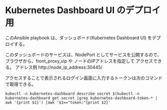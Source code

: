 # Kubernetes Dashboard UI のデプロイ用

このAnsible playbook は、ダッシュボード(Kubernetes Dashboard UI) をデプロイする。

このダッシュボードのサービスは、NodePort としてサービスを公開するので、ブラウザから、front_proxy_vip や ノードのIPアドレスを指定して アクセスできる。 アドレス例 http://node_ip_address:30445/

アクセスすることで表示されるログイン画面に入力するトークンは次のコマンドで取得できる。

~~~
kubectl -n kubernetes-dashboard describe secret $(kubectl -n kubernetes-dashboard get secret |grep kubernetes-dashboard-token-* | awk '{print $1}') |awk '$1=="token:"{print $2}'
~~~


